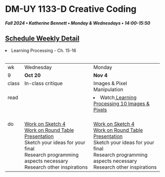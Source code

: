 # DM-UY 1133-D Creative Coding
##### Fall 2024 • Katherine Bennett • Monday & Wednesdays • 14:00-15:50


## [Schedule Weekly Detail](Calendar.md) 

<table>
<tr>
<td>wk</td>
<td>Wednesday</td>
<td>Monday </td>
</tr>
<!-- dates -->
<tr>
  <td valign="top">9</td>
  <td valign="top" width="48%"><strong>Oct 20</strong></td>
  <td valign="top" width="48%"><strong>Nov 4</strong></td>
</tr>
<!-- class -->
<tr>
	<td valign="top">class</td>
	<!-- day Tues -->
	<td valign="top" width="48%">
	In-class critique <br> 
	</td>
	<!-- day Thurs -->
	<td valign="top" width="48%">
		Images & Pixel Manipulation  <br>
	</td>
<!-- homework -->
<tr>
  <td valign="top">read</td>
  <li> Learning Processing - Ch. 15-16 </li> <br>
  	<!-- day Tues -->
  	<td valign="top"> 
	<br>
	</td>
  	<!-- day Thurs -->
  	<td valign="top"> 
  		<li> Watch<a href = "https://www.youtube.com/user/shiffman/playlists?view=50&sort=dd&shelf_id=2"> Learning Processing 10 Images & Pixels </a> </li> <br>
  	</td>
 </tr>
 <!-- do -->
<tr>
  <td valign = "top">do</td>
	<!-- day Tues -->
 	<td valign = "top"> 
 		<a href = "Sketch_4.md"> Work on Sketch 4 </a> <br>
  <a href = "RoundTable.md"> Work on Round Table Presentation </a> <br>Sketch your ideas for your final<br>
    Research programming aspects necessary<br>  
    Research other inspirations<br>
 	</td>
  	<!-- day Thurs -->
  	<td valign = "top">
  		<a href = "Sketch_4.md"> Work on Sketch 4</a> <br>
  <a href = "RoundTable.md"> Work on Round Table Presentation </a> <br>Sketch your ideas for your final<br>
    Research programming aspects necessary<br>  
    Research other inspirations<br>
  	</td>	
</tr>
</table>